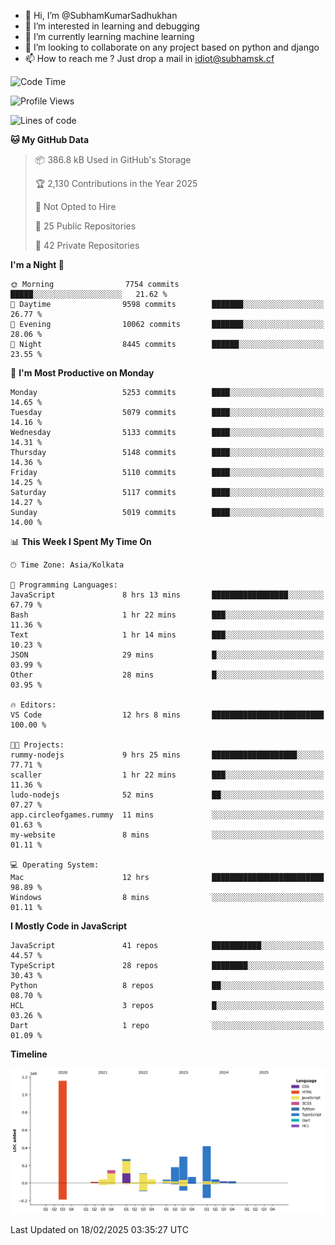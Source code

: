 - 👋 Hi, I’m @SubhamKumarSadhukhan
- 👀 I’m interested in learning and debugging
- 🌱 I’m currently learning machine learning
- 💞️ I’m looking to collaborate on any project based on python and django
- 📫 How to reach me ?
      Just drop a mail in idiot@subhamsk.cf

<!---
SubhamKumarSadhukhan/SubhamKumarSadhukhan is a ✨ special ✨ repository because its `README.md` (this file) appears on your GitHub profile.
You can click the Preview link to take a look at your changes.
--->


<!--START_SECTION:waka-->
![Code Time](http://img.shields.io/badge/Code%20Time-2%2C755%20hrs%2019%20mins-blue)

![Profile Views](http://img.shields.io/badge/Profile%20Views-0-blue)

![Lines of code](https://img.shields.io/badge/From%20Hello%20World%20I%27ve%20Written-2.8%20million%20lines%20of%20code-blue)

**🐱 My GitHub Data** 

> 📦 386.8 kB Used in GitHub's Storage 
 > 
> 🏆 2,130 Contributions in the Year 2025
 > 
> 🚫 Not Opted to Hire
 > 
> 📜 25 Public Repositories 
 > 
> 🔑 42 Private Repositories 
 > 
**I'm a Night 🦉** 

```text
🌞 Morning                7754 commits        █████░░░░░░░░░░░░░░░░░░░░   21.62 % 
🌆 Daytime                9598 commits        ███████░░░░░░░░░░░░░░░░░░   26.77 % 
🌃 Evening                10062 commits       ███████░░░░░░░░░░░░░░░░░░   28.06 % 
🌙 Night                  8445 commits        ██████░░░░░░░░░░░░░░░░░░░   23.55 % 
```
📅 **I'm Most Productive on Monday** 

```text
Monday                   5253 commits        ████░░░░░░░░░░░░░░░░░░░░░   14.65 % 
Tuesday                  5079 commits        ████░░░░░░░░░░░░░░░░░░░░░   14.16 % 
Wednesday                5133 commits        ████░░░░░░░░░░░░░░░░░░░░░   14.31 % 
Thursday                 5148 commits        ████░░░░░░░░░░░░░░░░░░░░░   14.36 % 
Friday                   5110 commits        ████░░░░░░░░░░░░░░░░░░░░░   14.25 % 
Saturday                 5117 commits        ████░░░░░░░░░░░░░░░░░░░░░   14.27 % 
Sunday                   5019 commits        ████░░░░░░░░░░░░░░░░░░░░░   14.00 % 
```


📊 **This Week I Spent My Time On** 

```text
🕑︎ Time Zone: Asia/Kolkata

💬 Programming Languages: 
JavaScript               8 hrs 13 mins       █████████████████░░░░░░░░   67.79 % 
Bash                     1 hr 22 mins        ███░░░░░░░░░░░░░░░░░░░░░░   11.36 % 
Text                     1 hr 14 mins        ███░░░░░░░░░░░░░░░░░░░░░░   10.23 % 
JSON                     29 mins             █░░░░░░░░░░░░░░░░░░░░░░░░   03.99 % 
Other                    28 mins             █░░░░░░░░░░░░░░░░░░░░░░░░   03.95 % 

🔥 Editors: 
VS Code                  12 hrs 8 mins       █████████████████████████   100.00 % 

🐱‍💻 Projects: 
rummy-nodejs             9 hrs 25 mins       ███████████████████░░░░░░   77.71 % 
scaller                  1 hr 22 mins        ███░░░░░░░░░░░░░░░░░░░░░░   11.36 % 
ludo-nodejs              52 mins             ██░░░░░░░░░░░░░░░░░░░░░░░   07.27 % 
app.circleofgames.rummy  11 mins             ░░░░░░░░░░░░░░░░░░░░░░░░░   01.63 % 
my-website               8 mins              ░░░░░░░░░░░░░░░░░░░░░░░░░   01.11 % 

💻 Operating System: 
Mac                      12 hrs              █████████████████████████   98.89 % 
Windows                  8 mins              ░░░░░░░░░░░░░░░░░░░░░░░░░   01.11 % 
```

**I Mostly Code in JavaScript** 

```text
JavaScript               41 repos            ███████████░░░░░░░░░░░░░░   44.57 % 
TypeScript               28 repos            ████████░░░░░░░░░░░░░░░░░   30.43 % 
Python                   8 repos             ██░░░░░░░░░░░░░░░░░░░░░░░   08.70 % 
HCL                      3 repos             █░░░░░░░░░░░░░░░░░░░░░░░░   03.26 % 
Dart                     1 repo              ░░░░░░░░░░░░░░░░░░░░░░░░░   01.09 % 
```



**Timeline**

![Lines of Code chart](https://raw.githubusercontent.com/SubhamKumarSadhukhan/SubhamKumarSadhukhan/main/assets/bar_graph.png)


 Last Updated on 18/02/2025 03:35:27 UTC
<!--END_SECTION:waka-->
